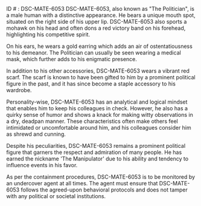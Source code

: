 ID # : DSC-MATE-6053
DSC-MATE-6053, also known as "The Politician", is a male human with a distinctive appearance. He bears a unique mouth spot, situated on the right side of his upper lip. DSC-MATE-6053 also sports a mohawk on his head and often dons a red victory band on his forehead, highlighting his competitive spirit.

On his ears, he wears a gold earring which adds an air of ostentatiousness to his demeanor. The Politician can usually be seen wearing a medical mask, which further adds to his enigmatic presence.

In addition to his other accessories, DSC-MATE-6053 wears a vibrant red scarf. The scarf is known to have been gifted to him by a prominent political figure in the past, and it has since become a staple accessory to his wardrobe.

Personality-wise, DSC-MATE-6053 has an analytical and logical mindset that enables him to keep his colleagues in check. However, he also has a quirky sense of humor and shows a knack for making witty observations in a dry, deadpan manner. These characteristics often make others feel intimidated or uncomfortable around him, and his colleagues consider him as shrewd and cunning.

Despite his peculiarities, DSC-MATE-6053 remains a prominent political figure that garners the respect and admiration of many people. He has earned the nickname 'The Manipulator' due to his ability and tendency to influence events in his favor.

As per the containment procedures, DSC-MATE-6053 is to be monitored by an undercover agent at all times. The agent must ensure that DSC-MATE-6053 follows the agreed-upon behavioral protocols and does not tamper with any political or societal institutions.